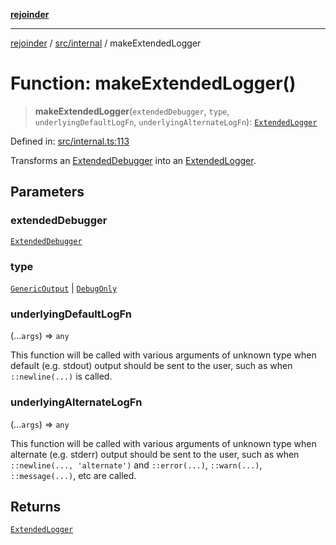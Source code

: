 [**rejoinder**](../../../README.md)

***

[rejoinder](../../../README.md) / [src/internal](../README.md) / makeExtendedLogger

# Function: makeExtendedLogger()

> **makeExtendedLogger**(`extendedDebugger`, `type`, `underlyingDefaultLogFn`, `underlyingAlternateLogFn`): [`ExtendedLogger`](../interfaces/ExtendedLogger.md)

Defined in: [src/internal.ts:113](https://github.com/Xunnamius/rejoinder/blob/9296149d58253119677e1f99010c807c5028c30d/src/internal.ts#L113)

Transforms an [ExtendedDebugger](../../interfaces/ExtendedDebugger.md) into an [ExtendedLogger](../interfaces/ExtendedLogger.md).

## Parameters

### extendedDebugger

[`ExtendedDebugger`](../../interfaces/ExtendedDebugger.md)

### type

[`GenericOutput`](../enumerations/LoggerType.md#genericoutput) | [`DebugOnly`](../enumerations/LoggerType.md#debugonly)

### underlyingDefaultLogFn

(...`args`) => `any`

This function will be called with various arguments of unknown type when
default (e.g. stdout) output should be sent to the user, such as when
`::newline(...)` is called.

### underlyingAlternateLogFn

(...`args`) => `any`

This function will be called with various arguments of unknown type when
alternate (e.g. stderr) output should be sent to the user, such as when
`::newline(..., 'alternate')` and `::error(...)`, `::warn(...)`,
`::message(...)`, etc are called.

## Returns

[`ExtendedLogger`](../interfaces/ExtendedLogger.md)
